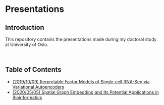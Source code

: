 # Presentations
## Introduction
This repository contains the presentations made during my doctoral study at University of Oslo.

&nbsp;
## Table of Contents
* [(2019/10/09) Iterpretable Factor Models of Single-cell RNA-Seq via Variational Autoencoders](2019_10_09_01.pdf)
* [(2020/05/05) Spatial Graph Embedding and Its Potential Applications in Bioinformatics](2020_05_05_01.pdf)